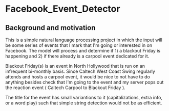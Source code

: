 # Facebook_Event_Detector

## Background and motivation
This is a simple natural language processing project in which the input will be some series of events that I mark that I'm going or interested in on Facebook. The model will process and determine if 1) a blackout Friday is happening and 2) if there already is a carpool event dedicated for it.

Blackout Friday(s) is an event in North Hollywood that is run on an infrequent bi-monthly basis. Since Caltech West Coast Swing regularly attends and hosts a carpool event, it would be nice to not have to do anything besides check that I'm going to the event and my server pops out the reaction event ( Caltech Carpool to Blackout Friday ).

The title for the event has small variantions to it (capitalizations, extra info, or a word play) such that simple string detection would not be as efficient. 
